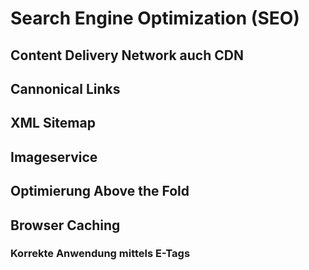 # Search Engine Optimization (SEO)


## Content Delivery Network auch CDN

## Cannonical Links

## XML Sitemap

## Imageservice

## Optimierung Above the Fold

## Browser Caching

### Korrekte Anwendung mittels E-Tags
